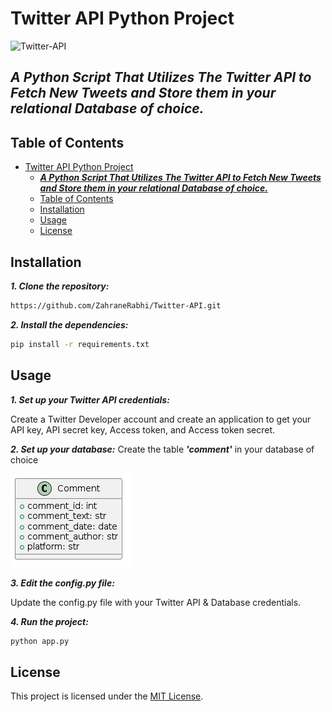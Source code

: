 # Twitter API Python Project
![Twitter-API](https://socialify.git.ci/ZahraneRabhi/Twitter-API/image?language=1&owner=1&name=1&stargazers=1&theme=Light)
## ***A Python Script That Utilizes The Twitter API to Fetch New Tweets and Store them in your relational Database of choice.***

## Table of Contents

- [Twitter API Python Project](#twitter-api-python-project)
  - [***A Python Script That Utilizes The Twitter API to Fetch New Tweets and Store them in your relational Database of choice.***](#a-python-script-that-utilizes-the-twitter-api-to-fetch-new-tweets-and-store-them-in-your-relational-database-of-choice)
  - [Table of Contents](#table-of-contents)
  - [Installation](#installation)
  - [Usage](#usage)
  - [License](#license)


## Installation

***1. Clone the repository:***

   ```bash
   https://github.com/ZahraneRabhi/Twitter-API.git
   ```

 ***2. Install the dependencies:***

   ```bash
   pip install -r requirements.txt
   ```
## Usage
***1. Set up your Twitter API credentials:***

Create a Twitter Developer account and create an application to get your API key, API secret key, Access token, and Access token secret.

***2. Set up your database:***
Create the table ***'comment'*** in your database of choice

<div style="text-align:left">
  <img src="documentation/comment_table.png" alt="Comment Table">
</div>


***3. Edit the config.py file:***

Update the config.py file with your Twitter API & Database credentials.

***4. Run the project:***
   ```Bash
   python app.py
   ```


## License

This project is licensed under the [MIT License](LICENSE).